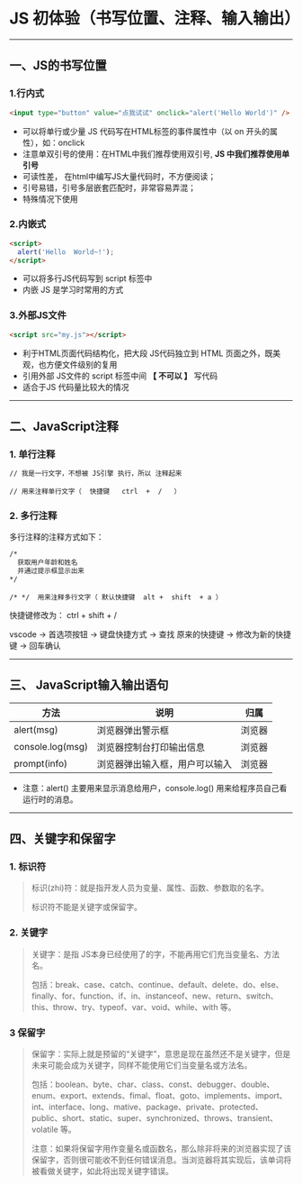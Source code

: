 # JS 初体验（书写位置、注释、输入输出）

--- 

## 一、JS的书写位置

### 1.行内式

```html
<input type="button" value="点我试试" onclick="alert('Hello World')" />
```

- 可以将单行或少量 JS 代码写在HTML标签的事件属性中（以 on 开头的属性），如：onclick
- 注意单双引号的使用：在HTML中我们推荐使用双引号, **JS 中我们推荐使用单引号**
- 可读性差， 在html中编写JS大量代码时，不方便阅读；
- 引号易错，引号多层嵌套匹配时，非常容易弄混；
- 特殊情况下使用

### 2.内嵌式

```html
<script>
  alert('Hello  World~!');
</script>
```

- 可以将多行JS代码写到 script 标签中
- 内嵌 JS 是学习时常用的方式

### 3.外部JS文件

```html
<script src="my.js"></script>
```

- 利于HTML页面代码结构化，把大段 JS代码独立到 HTML 页面之外，既美观，也方便文件级别的复用
- 引用外部 JS文件的 script 标签中间    **【 不可以 】** 写代码
- 适合于JS 代码量比较大的情况

----

## 二、JavaScript注释

### 1. 单行注释

```html
// 我是一行文字，不想被 JS引擎 执行，所以 注释起来    
```

```
// 用来注释单行文字（  快捷键   ctrl  +  /   ）
```

### 2. 多行注释

多行注释的注释方式如下：

```html
/*
  获取用户年龄和姓名
  并通过提示框显示出来
*/
```

```
/* */  用来注释多行文字（ 默认快捷键  alt +  shift  + a ） 
```

快捷键修改为： ctrl + shift + /

vscode → 首选项按钮 → 键盘快捷方式 → 查找 原来的快捷键 → 修改为新的快捷键 → 回车确认

---

## 三、 JavaScript输入输出语句

| 方法               | 说明              | 归属  |
| ---------------- | --------------- | --- |
| alert(msg)       | 浏览器弹出警示框        | 浏览器 |
| console.log(msg) | 浏览器控制台打印输出信息    | 浏览器 |
| prompt(info)     | 浏览器弹出输入框，用户可以输入 | 浏览器 |

- 注意：alert() 主要用来显示消息给用户，console.log() 用来给程序员自己看运行时的消息。

---

## 四、关键字和保留字

### 1. 标识符

>  标识(zhi)符：就是指开发人员为变量、属性、函数、参数取的名字。
> 
> 标识符不能是关键字或保留字。



### 2. 关键字

> 关键字：是指 JS本身已经使用了的字，不能再用它们充当变量名、方法名。
> 
> 包括：break、case、catch、continue、default、delete、do、else、finally、for、function、if、in、instanceof、new、return、switch、this、throw、try、typeof、var、void、while、with 等。

### 3 保留字

> 保留字：实际上就是预留的“关键字”，意思是现在虽然还不是关键字，但是未来可能会成为关键字，同样不能使用它们当变量名或方法名。
> 
> 包括：boolean、byte、char、class、const、debugger、double、enum、export、extends、fimal、float、goto、implements、import、int、interface、long、mative、package、private、protected、public、short、static、super、synchronized、throws、transient、volatile 等。
> 
> 注意：如果将保留字用作变量名或函数名，那么除非将来的浏览器实现了该保留字，否则很可能收不到任何错误消息。当浏览器将其实现后，该单词将被看做关键字，如此将出现关键字错误。    
